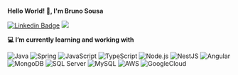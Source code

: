 **Hello World! 🤘, I'm Bruno Sousa**

[![Linkedin Badge](https://img.shields.io/badge/-LinkedIn-blue?style=flat-square&logo=Linkedin&logoColor=white&link=https://www.linkedin.com/in/brunodsousa/)](https://www.linkedin.com/in/brunodsousa/)
<a
    href="mailto:brunodsousa@outlook.com" 
    alt="Outlook"
    target="blank">
   <img src="https://img.shields.io/badge/-Outlook-537AF1?style=flat&logo=microsoft-outlook&logoColor=white" />
</a>


**💻 I’m currently learning and working with**

![Java](https://img.shields.io/badge/Java-ED8B00?style=flat&logo=openjdk&logoColor=white)
![Spring](https://img.shields.io/badge/Spring-6DB33F?style=flat&logo=spring&logoColor=white)
![JavaScript](https://img.shields.io/badge/JavaScript-F7DF1E?style=flat&logo=javascript&logoColor=black)
![TypeScript](https://img.shields.io/badge/TypeScript-3178C6?style=flat&logo=typescript&logoColor=white)
![Node.js](https://img.shields.io/badge/Node.js-339933?style=flat&logo=node.js&logoColor=white)
![NestJS](https://img.shields.io/badge/-NestJs-ea2845?style=flat&logo=nestjs&logoColor=white)
![Angular](https://img.shields.io/badge/Angular-0F0F11?style=flat&logo=angular&logoColor=white)
<br />
![MongoDB](https://img.shields.io/badge/MongoDB-47A248?style=flat&logo=mongodb&logoColor=white)
![SQL Server](https://img.shields.io/badge/SQL_Server-CC2927?style=flat&logo=microsoft-sql-server&logoColor=white)
![MySQL](https://img.shields.io/badge/MySQL-4479A1?style=flat&logo=mysql&logoColor=white)
![AWS](https://img.shields.io/badge/Amazon_AWS-232F3E?style=flat&logo=amazon-web-services&logoColor=white)
![GoogleCloud](https://img.shields.io/badge/Google_Cloud-4285F4?style=flat&logo=google-cloud&logoColor=white)
